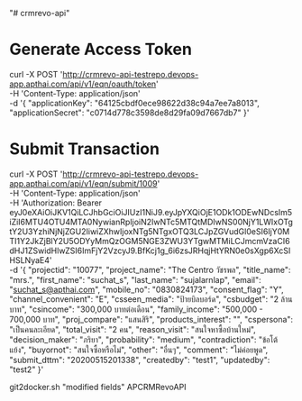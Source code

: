 "# crmrevo-api" 

# Generate Access Token
curl -X POST 'http://crmrevo-api-testrepo.devops-app.apthai.com/api/v1/eqn/oauth/token' \
-H 'Content-Type: application/json' \
-d '{
	"applicationKey": "64125cbdf0ece98622d38c94a7ee7a8013",
	"applicationSecret": "c0714d778c3598de8d29fa09d7667db7"
}'

# Submit Transaction
curl -X POST 'http://crmrevo-api-testrepo.devops-app.apthai.com/api/v1/eqn/submit/1009' \
-H 'Content-Type: application/json' \
-H 'Authorization: Bearer eyJ0eXAiOiJKV1QiLCJhbGciOiJIUzI1NiJ9.eyJpYXQiOjE1ODk1ODEwNDcsIm5iZiI6MTU4OTU4MTA0NywianRpIjoiN2IwNTc5MTQtMDIwNS00NjY1LWIxOTgtY2U3YzhiNjNjZGU2IiwiZXhwIjoxNTg5NTgxOTQ3LCJpZGVudGl0eSI6IjY0MTI1Y2JkZjBlY2U5ODYyMmQzOGM5NGE3ZWU3YTgwMTMiLCJmcmVzaCI6dHJ1ZSwidHlwZSI6ImFjY2VzcyJ9.BfKcj1g_6i6zsJRHqjHtYRN0e0sXgp6XcSIHSLNyaE4' \
-d '{
    "projectid": "10077",
    "project_name": "The Centro วัชรพล",
    "title_name": "mrs.",
    "first_name": "suchat_s",
    "last_name": "sujalarnlap",
    "email": "suchat_s@apthai.com",
    "mobile_no": "0830824173",
    "consent_flag": "Y",
    "channel_convenient": "E",
    "csseen_media": "ป้ายบิลบอร์ด",
    "csbudget": "2 ล้านบาท",
    "csincome": "300,000 บาทต่อเดือน",
    "family_income": "500,000 - 700,000 บาท",
    "proj_compare": "แสนสิริ",
    "products_interest": "",
    "cspersona": "เป็นคนละเอียด",
    "total_visit": "2 คน",
    "reason_visit": "สนใจหาซื้อบ้านใหม่",
    "decision_maker": "ภริยา",
    "probability": "medium",
    "contradiction": "ข้อโต้แย้ง",
    "buyornot": "สนใจซื้อหรือไม่",
    "other": "อื่นๆ",
    "comment": "ไม่ค่อยพูด",
    "submit_dttm": "20200515201338",
    "createdby": "test1",
    "updatedby": "test2"
}'


git2docker.sh "modified fields" APCRMRevoAPI

